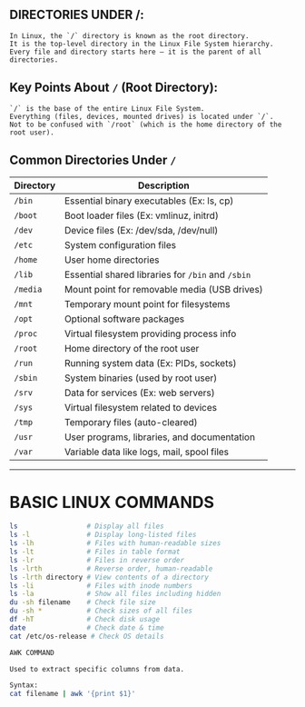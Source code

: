  DIRECTORIES UNDER /:
 -------------------

    In Linux, the `/` directory is known as the root directory.  
    It is the top-level directory in the Linux File System hierarchy.  
    Every file and directory starts here — it is the parent of all directories.

Key Points About `/` (Root Directory):
---------------------------------------

    `/` is the base of the entire Linux File System.  
    Everything (files, devices, mounted drives) is located under `/`.  
    Not to be confused with `/root` (which is the home directory of the root user).  



## Common Directories Under `/`

| Directory | Description |
|-----------|-------------|
| `/bin`    | Essential binary executables (Ex: ls, cp) |
| `/boot`   | Boot loader files (Ex: vmlinuz, initrd) |
| `/dev`    | Device files (Ex: /dev/sda, /dev/null) |
| `/etc`    | System configuration files |
| `/home`   | User home directories |
| `/lib`    | Essential shared libraries for `/bin` and `/sbin` |
| `/media`  | Mount point for removable media (USB drives) |
| `/mnt`    | Temporary mount point for filesystems |
| `/opt`    | Optional software packages |
| `/proc`   | Virtual filesystem providing process info |
| `/root`   | Home directory of the root user |
| `/run`    | Running system data (Ex: PIDs, sockets) |
| `/sbin`   | System binaries (used by root user) |
| `/srv`    | Data for services (Ex: web servers) |
| `/sys`    | Virtual filesystem related to devices |
| `/tmp`    | Temporary files (auto-cleared) |
| `/usr`    | User programs, libraries, and documentation |
| `/var`    | Variable data like logs, mail, spool files |

---

# BASIC LINUX COMMANDS

```bash
ls                 # Display all files
ls -l              # Display long-listed files
ls -lh             # Files with human-readable sizes
ls -lt             # Files in table format
ls -lr             # Files in reverse order
ls -lrth           # Reverse order, human-readable
ls -lrth directory # View contents of a directory
ls -li             # Files with inode numbers
ls -la             # Show all files including hidden
du -sh filename    # Check file size
du -sh *           # Check sizes of all files
df -hT             # Check disk usage
date               # Check date & time
cat /etc/os-release # Check OS details

AWK COMMAND

Used to extract specific columns from data.

Syntax:
cat filename | awk '{print $1}'



